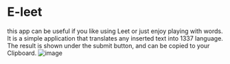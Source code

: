 # E-leet
this app can be useful if you like using Leet or just enjoy playing with words. It is a simple application that translates any inserted text into 1337 language.
The result is shown under the submit button, and can be copied to your Clipboard.
![image](https://github.com/GabrielCamara3526/E-leet/assets/121787816/d67de1cc-2866-4078-bc53-e4a9b12024c7)



